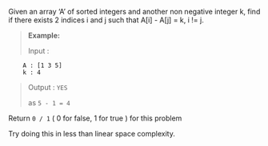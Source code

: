 <div class="markdown-content" id="problem-content">
<p>Given an array ‘A’ of sorted integers and another non negative integer k, find if there exists 2 indices i and j such that A[i] - A[j] = k, i != j.</p>
<blockquote>
<p><strong>Example:</strong></p>
<p>Input :</p>
</blockquote>
<div class="highlighter-rouge"><pre class="highlight"><code>    A : [1 3 5] 
    k : 4
</code></pre>
</div>
<blockquote>
<p>Output : <code class="highlighter-rouge">YES</code></p>
<p>as <code class="highlighter-rouge">5 - 1 = 4</code></p>
</blockquote>
<p>Return <code class="highlighter-rouge">0 / 1</code> ( 0 for false, 1 for true ) for this problem</p>
<p>Try doing this in less than linear space complexity.</p>

</div>